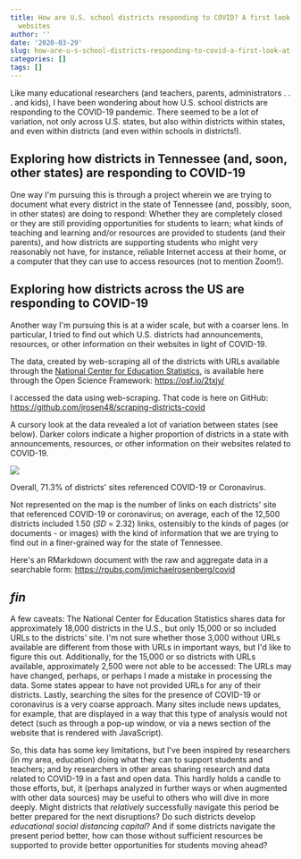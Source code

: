 ```yaml
---
title: How are U.S. school districts responding to COVID? A first look at 12,500 districts'
  websites
author: ''
date: '2020-03-29'
slug: how-are-u-s-school-districts-responding-to-covid-a-first-look-at-12-500-districts-websites
categories: []
tags: []
---
```


Like many educational researchers (and teachers, parents, administrators . . . and kids), I have been wondering about how U.S. school districts are responding to the COVID-19 pandemic. There seemed to be a lot of variation, not only across U.S. states, but also within districts within states, and even within districts (and even within schools in districts!).

## Exploring how districts in Tennessee (and, soon, other states) are responding to COVID-19

One way I'm pursuing this is through a project wherein we are trying to document what every district in the state of Tennessee (and, possibly, soon, in other states) are doing to respond: Whether they are completely closed or they are still providing opportunities for students to learn; what kinds of teaching and learning and/or resources are provided to students (and their parents), and how districts are supporting students who might very reasonably not have, for instance, reliable Internet access at their home, or a computer that they can use to access resources (not to mention Zoom!).

## Exploring how districts across the US are responding to COVID-19

Another way I'm pursuing this is at a wider scale, but with a coarser lens. In particular, I tried to find out which U.S. districts had announcements, resources, or other information on their websites in light of COVID-19. 

The data, created by web-scraping all of the districts with URLs available through the [National Center for Education Statistics](https://nces.ed.gov/ccd/elsi/tableGenerator.aspx), is available here through the Open Science Framework: https://osf.io/2txjy/

I accessed the data using web-scraping. That code is here on GitHub: https://github.com/jrosen48/scraping-districts-covid

A cursory look at the data revealed a lot of variation between states (see below). Darker colors indicate a higher proportion of districts in a state with announcements, resources, or other information on their websites related to COVID-19.

![](/post/2020-03-29-how-are-u-s-school-districts-responding-to-covid-a-first-look-at-12-500-districts-websites_files/state-plot.png)

Overall, 71.3% of districts' sites referenced COVID-19 or Coronavirus.

Not represented on the map is the number of links on each districts' site that referenced COVID-19 or coronavirus; on average, each of the 12,500 districts included 1.50 (*SD* = 2.32) links, ostensibly to the kinds of pages (or documents - or images) with the kind of information that we are trying to find out in a finer-grained way for the state of Tennessee. 

Here's an RMarkdown document with the raw and aggregate data in a searchable form: https://rpubs.com/jmichaelrosenberg/covid

## *fin*

A few caveats: The National Center for Education Statistics shares data for approximately 18,000 districts in the U.S., but only 15,000 or so included URLs to the districts' site. I'm not sure whether those 3,000 without URLs available are different from those with URLs in important ways, but I'd like to figure this out. Additionally, for the 15,000 or so districts with URLs available, approximately 2,500 were not able to be accessed: The URLs may have changed, perhaps, or perhaps I made a mistake in processing the data. Some states appear to have not provided URLs for any of their districts. Lastly, searching the sites for the presence of COVID-19 or coronavirus is a very coarse approach. Many sites include news updates, for example, that are displayed in a way that this type of analysis would not detect (such as through a pop-up window, or via a news section of the website that is rendered with JavaScript). 

So, this data has some key limitations, but I've been inspired by researchers (in my area, education) doing what they can to support students and teachers; and by researchers in other areas sharing research and data related to COVID-19 in a fast and open data. This hardly holds a candle to those efforts, but, it (perhaps analyzed in further ways or when augmented with other data sources) may be useful to others who will dive in more deeply. Might districts that *relatively* successfully navigate this period be better prepared for the next disruptions? Do such districts develop *educational social distancing capital*? And if some districts navigate the present period better, how can those without sufficient resources be supported to provide better opportunities for students moving ahead?